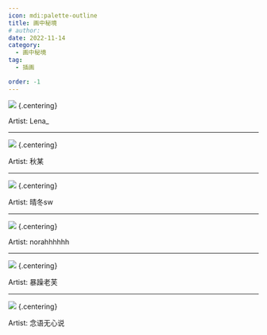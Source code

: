 ```yaml
---
icon: mdi:palette-outline
title: 画中秘境
# author: 
date: 2022-11-14
category:
  - 画中秘境
tag:
  - 插画

order: -1
---
```

<!-- more -->
![](./res/illustration/澄闪（Lena_）.webp) {.centering}

Artist: Lena_

---

![](./res/illustration/流明（秋某）.webp) {.centering}

Artist: 秋某

---

![](./res/illustration/苇草（晴冬sw）.webp) {.centering}

Artist: 晴冬sw

---

![](./res/illustration/嵯峨（norahhhhhh）.webp) {.centering}

Artist: norahhhhhh

---

![](./res/illustration/扉页（暴躁老芙）.webp) {.centering}

Artist: 暴躁老芙

---

![](./res/illustration/流明小鸟歌蕾蒂娅（念语无心说）.webp) {.centering}

Artist: 念语无心说
<FakeAds />